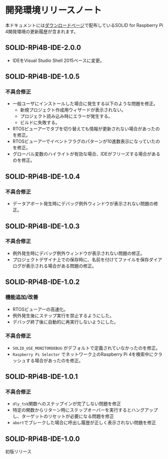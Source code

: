 # 開発環境リリースノート

本ドキュメントには[ダウンロードページ](download.md)で配布しているSOLID for Raspberry Pi 4開発環境の更新履歴が含まれます。

## SOLID-RPi4B-IDE-2.0.0

- IDEをVisual Studio Shell 2015ベースに変更。

## SOLID-RPi4B-IDE-1.0.5

### 不具合修正
- 一般ユーザにインストールした場合に発生する以下のような問題を修正。
   - 新規プロジェクト作成用ウィザードが表示されない。
   - プロジェクト読み込み時にエラーが発生する。
   - ビルドに失敗する。
 - RTOSビューアーでタブを切り替えても情報が更新されない場合があったのを修正。
 - RTOSビューアーでイベントフラグのパターンが10進数表示になっていたのを修正。
 - グローバル変数のハイライトが有効な場合、IDEがフリーズする場合があるのを修正。

## SOLID-RPi4B-IDE-1.0.4

### 不具合修正
- データアボート発生時にデバッグ例外ウィンドウが表示されない問題の修正。

## SOLID-RPi4B-IDE-1.0.3

### 不具合修正
- 例外発生時にデバッグ例外ウィンドウが表示されない問題の修正。
- プロジェクトデザイナ上での保存時に、名前を付けてファイルを保存ダイアログが表示される場合がある問題の修正。

## SOLID-RPi4B-IDE-1.0.2

### 機能追加/改善
- RTOSビューアーの高速化。
- 例外発生後にステップ実行を禁止するようにした。
- デバッグ終了後に自動的に再実行しないようにした。

### 不具合修正
- `SOLID_USE_MONITORDEBUG` がデフォルトで定義されていなかったのを修正。
- `Raspberry Pi Selector` でネットワーク上のRaspberry Pi 4を検索中にクラッシュする場合があったのを修正。

## SOLID-RPi4B-IDE-1.0.1

### 不具合修正
- `dly_tsk`関数へのステップインが完了しない問題を修正
- 特定の関数からリターン時にステップオーバーを実行するとハングアップし、ターゲットのリセットが必要になる問題を修正
- `abort`でブレークした場合に呼出し履歴が正しく表示されない問題を修正
 
## SOLID-RPi4B-IDE-1.0.0

初版リリース
